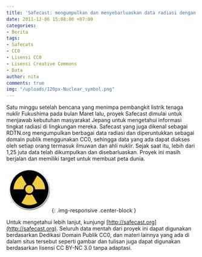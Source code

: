 ```yaml
---
title: 'Safecast: mengumpulkan dan menyebarluaskan data radiasi dengan CC0'
date: 2011-12-06 15:08:00 +07:00
categories:
- Berita
tags:
- Safecats
- CC0
- Lisensi CC0
- Lisensi Creative Commons
- Data
author: nita
comments: true
img: "/uploads/120px-Nuclear_symbol.png"
---
```


Satu minggu setelah bencana yang menimpa pembangkit listrik tenaga nuklir Fukushima pada bulan Maret lalu, proyek Safecast dimulai untuk menjawab kebutuhan masyarakat Jepang untuk mengetahui informasi tingkat radiasi di lingkungan mereka. Safecast yang juga dikenal sebagai RDTN.org mengumpulkan berbagai data radiasi dan diperuntukkan sebagai domain publik menggunakan CC0, sehingga data yang ada dapat diakses oleh setiap orang termasuk ilmuwan dan ahli nuklir. Sejak saat itu, lebih dari 1,25 juta data telah dikumpulkan dan disebarluaskan. Proyek ini masih berjalan dan memiliki target untuk membuat peta dunia.

![120px-Nuclear_symbol.png](/uploads/120px-Nuclear_symbol.png){: .img-responsive .center-block }

Untuk mengetahui lebih lanjut, kunjungi [http://safecast.org](http://safecast.org). Seluruh data mentah dari proyek ini dapat digunakan berdasarkan Dedikasi Domain Publik CC0, dan materi lainnya yang ada di dalam situs tersebut seperti gambar dan tulisan juga dapat digunakan berdasarkan lisensi CC BY-NC 3.0 tanpa adaptasi.

